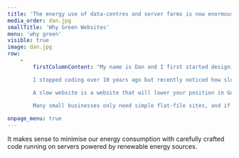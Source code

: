 ```yaml
---
title: 'The energy use of data-centres and server farms is now enormous -  and the carbon load is growing every year'
media_order: dan.jpg
smallTitle: 'Why Green Websites'
menu: 'why green'
visible: true
image: dan.jpg
row:
    -
        firstColumnContent: "My name is Dan and I first started designing websites in the late 90s. They were tiny lightweight little things - they had to be, we were all on dial-up and data transfer was painfully slow.\n

        I stopped coding over 10 years ago but recently noticed how slow sites were loading even with broadband. A quick check with Google's '[page speed insights](https://developers.google.com/speed/pagespeed/insights/)' showed how many processes and squeezepoints any webpage can have.\n

        A slow website is a website that will lower your position in Google, annoy your customers and, arguably more importantly, is playing a large part in the growth of our carbon emissions. The energy use of the internet shocked me and it became clear that it would be a worthwhile endeavour to try and 'green the internet'\n
        
        Many small businesses only need simple flat-file sites, and if we then power them on servers powered by renewable energy we get a fast, green website that if better for SEO. So it's a classic win-win process. So that's what I do."

onpage_menu: true
---
```


 It makes sense to minimise our energy consumption with carefully crafted code running on servers powered by renewable energy sources.